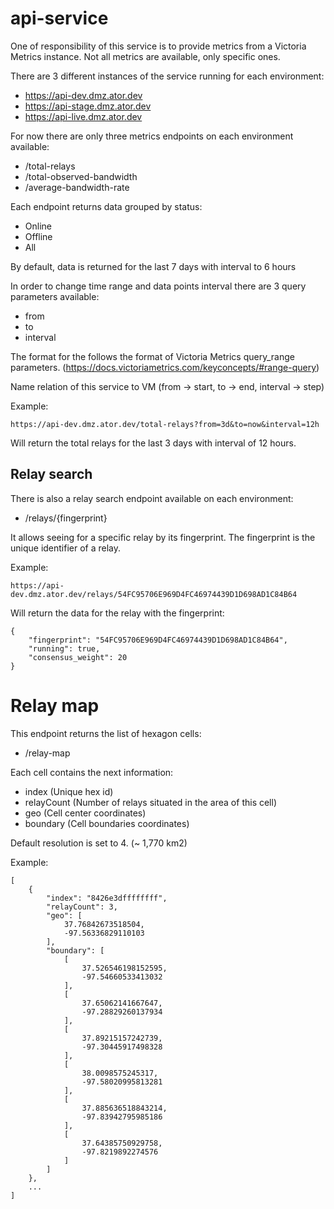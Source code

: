 # api-service

One of responsibility of this service is to provide metrics from a Victoria Metrics instance. 
Not all metrics are available, only specific ones.

There are 3 different instances of the service running for each environment:

- https://api-dev.dmz.ator.dev
- https://api-stage.dmz.ator.dev
- https://api-live.dmz.ator.dev

For now there are only three metrics endpoints on each environment available:

- /total-relays
- /total-observed-bandwidth
- /average-bandwidth-rate

Each endpoint returns data grouped by status: 
- Online
- Offline
- All

By default, data is returned for the last 7 days with interval to 6 hours

In order to change time range and data points interval there are 3 query parameters available:

- from
- to
- interval

The format for the follows the format of Victoria Metrics query_range parameters. (https://docs.victoriametrics.com/keyconcepts/#range-query)

Name relation of this service to VM (from -> start, to -> end, interval -> step)

Example:

```https://api-dev.dmz.ator.dev/total-relays?from=3d&to=now&interval=12h```

Will return the total relays for the last 3 days with interval of 12 hours.

## Relay search

There is also a relay search endpoint available on each environment:

- /relays/{fingerprint}

It allows seeing for a specific relay by its fingerprint. The fingerprint is the unique identifier of a relay.

Example:

```https://api-dev.dmz.ator.dev/relays/54FC95706E969D4FC46974439D1D698AD1C84B64```   

Will return the data for the relay with the fingerprint:

```
{
    "fingerprint": "54FC95706E969D4FC46974439D1D698AD1C84B64",
    "running": true,
    "consensus_weight": 20
}
```

# Relay map

This endpoint returns the list of hexagon cells:

- /relay-map

Each cell contains the next information:

- index (Unique hex id)
- relayCount (Number of relays situated in the area of this cell)
- geo (Cell center coordinates)
- boundary (Cell boundaries coordinates)

Default resolution is set to 4. (~ 1,770 km2)

Example:

```
[
    {
        "index": "8426e3dffffffff",
        "relayCount": 3,
        "geo": [
            37.76842673518504,
            -97.56336829110103
        ],
        "boundary": [
            [
                37.526546198152595,
                -97.54660533413032
            ],
            [
                37.65062141667647,
                -97.28829260137934
            ],
            [
                37.89215157242739,
                -97.30445917498328
            ],
            [
                38.0098575245317,
                -97.58020995813281
            ],
            [
                37.885636518843214,
                -97.83942795985186
            ],
            [
                37.64385750929758,
                -97.8219892274576
            ]
        ]
    },
    ...
]
```